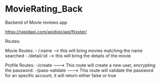 # MovieRating_Back
Backend of Movie reviews app

https://rapidapi.com/apidojo/api/flixster/

Routes:

Movie Routes:
    - /:name --> this will bring movies matching the name searched
    - /detail/:id --> this will bring the details of the movie


Profile Routes:
    -/create ---> This route will create a new user, encrypting the password.
    -/pass-validate ---> This route will validate the password for an specific account, 
                        it will return either false or true

